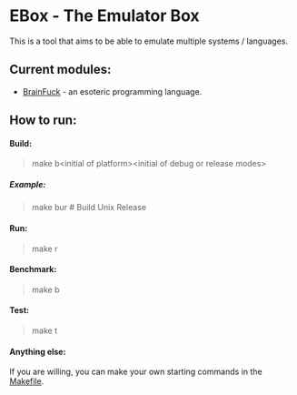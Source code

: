 # EBox - The Emulator Box

This is a tool that aims to be able to emulate multiple systems / languages.

## Current modules:

- [BrainFuck](./lib/bf/) - an esoteric programming language.

## How to run:

#### Build:

> make b\<initial of platform\>\<initial of debug or release modes\>

##### Example:

> make bur  # Build Unix Release

#### Run:

> make r

#### Benchmark:

> make b

#### Test:

> make t

#### Anything else:

If you are willing, you can make your own starting commands in the [Makefile](Makefile).